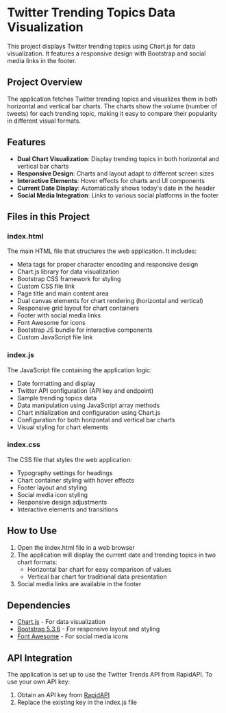 # Twitter Trending Topics Data Visualization

This project displays Twitter trending topics using Chart.js for data visualization. It features a responsive design with Bootstrap and social media links in the footer.

## Project Overview

The application fetches Twitter trending topics and visualizes them in both horizontal and vertical bar charts. The charts show the volume (number of tweets) for each trending topic, making it easy to compare their popularity in different visual formats.

## Features

- **Dual Chart Visualization**: Display trending topics in both horizontal and vertical bar charts
- **Responsive Design**: Charts and layout adapt to different screen sizes
- **Interactive Elements**: Hover effects for charts and UI components
- **Current Date Display**: Automatically shows today's date in the header
- **Social Media Integration**: Links to various social platforms in the footer

## Files in this Project

### index.html

The main HTML file that structures the web application. It includes:
- Meta tags for proper character encoding and responsive design
- Chart.js library for data visualization
- Bootstrap CSS framework for styling
- Custom CSS file link
- Page title and main content area
- Dual canvas elements for chart rendering (horizontal and vertical)
- Responsive grid layout for chart containers
- Footer with social media links
- Font Awesome for icons
- Bootstrap JS bundle for interactive components
- Custom JavaScript file link

### index.js

The JavaScript file containing the application logic:
- Date formatting and display
- Twitter API configuration (API key and endpoint)
- Sample trending topics data
- Data manipulation using JavaScript array methods
- Chart initialization and configuration using Chart.js
- Configuration for both horizontal and vertical bar charts
- Visual styling for chart elements

### index.css

The CSS file that styles the web application:
- Typography settings for headings
- Chart container styling with hover effects
- Footer layout and styling
- Social media icon styling
- Responsive design adjustments
- Interactive elements and transitions

## How to Use

1. Open the index.html file in a web browser
2. The application will display the current date and trending topics in two chart formats:
   - Horizontal bar chart for easy comparison of values
   - Vertical bar chart for traditional data presentation
3. Social media links are available in the footer

## Dependencies

- [Chart.js](https://www.chartjs.org/) - For data visualization
- [Bootstrap 5.3.6](https://getbootstrap.com/) - For responsive layout and styling
- [Font Awesome](https://fontawesome.com/) - For social media icons

## API Integration

The application is set up to use the Twitter Trends API from RapidAPI. To use your own API key:
1. Obtain an API key from [RapidAPI](https://rapidapi.com/)
2. Replace the existing key in the index.js file